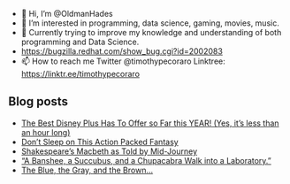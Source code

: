 - 👋 Hi, I’m @OldmanHades
- 👀 I’m interested in programming, data science, gaming, movies, music.
- 🌱 Currently trying to improve my knowledge and understanding of both programming and Data Science.
- https://bugzilla.redhat.com/show_bug.cgi?id=2002083
- 📫 How to reach me Twitter @timothypecoraro
Linktree: https://linktr.ee/timothypecoraro

## Blog posts
<!-- BLOG-POST-LIST:START -->
- [The Best Disney Plus Has To Offer so Far this YEAR! &lpar;Yes, it’s less than an hour long&rpar;](https://medium.com/@timothypecoraro/the-best-disney-plus-has-to-offer-so-far-this-year-yes-its-less-than-an-hour-long-3da805c93b61?source=rss-5097f5c9b801------2)
- [Don’t Sleep on This Action Packed Fantasy](https://medium.com/@timothypecoraro/dont-sleep-on-this-action-packed-fantasy-d3971d544a36?source=rss-5097f5c9b801------2)
- [Shakespeare’s Macbeth as Told by Mid-Journey](https://medium.com/data-driven-fiction/shakespeares-macbeth-as-told-by-mid-journey-225a20957319?source=rss-5097f5c9b801------2)
- [“A Banshee, a Succubus, and a Chupacabra Walk into a Laboratory.”](https://medium.com/@timothypecoraro/a-banshee-a-succubus-and-a-chupacabra-walk-into-a-laboratory-fdb6815d8475?source=rss-5097f5c9b801------2)
- [The Blue, the Gray, and the Brown…](https://medium.com/@timothypecoraro/the-blue-the-gray-and-the-brown-c7f3ef8175f4?source=rss-5097f5c9b801------2)
<!-- BLOG-POST-LIST:END -->

